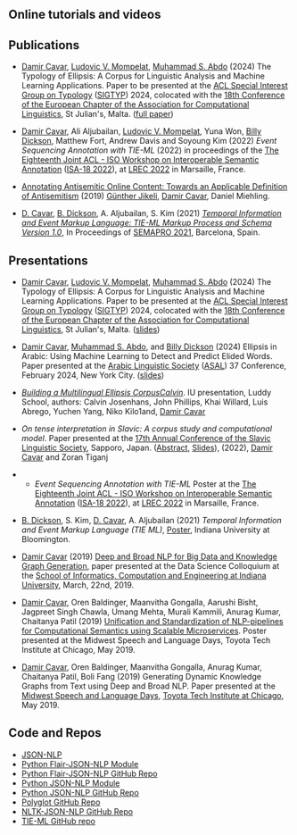 ## Online tutorials and videos


## Publications

- [Damir Cavar], [Ludovic V. Mompelat](https://www.linkedin.com/in/ludovic-mompelat-8a1960b8/), [Muhammad S. Abdo](https://www.linkedin.com/in/muhsabrys/) (2024) The Typology of Ellipsis: A Corpus for Linguistic Analysis and Machine Learning Applications. Paper to be presented at the [ACL Special Interest Group on Typology](https://sigtyp.github.io/) ([SIGTYP](https://sigtyp.github.io/)) 2024, colocated with the [18th Conference of the European Chapter of the Association for Computational Linguistics](https://2024.eacl.org/), St Julian's, Malta. ([full paper](https://aclanthology.org/2024.sigtyp-1.6/))

- [Damir Cavar], Ali Aljubailan, [Ludovic V. Mompelat](https://www.linkedin.com/in/ludovic-mompelat-8a1960b8/), Yuna Won, [Billy Dickson](https://www.linkedin.com/in/billy-dickson/), Matthew Fort, Andrew Davis and Soyoung Kim (2022) *Event Sequencing Annotation with TIE-ML* (2022) in proceedings of the [The Eighteenth Joint ACL - ISO Workshop on Interoperable Semantic Annotation](https://sigsem.uvt.nl/isa18/) ([ISA-18 2022](https://sigsem.uvt.nl/isa18/)), at [LREC 2022](https://lrec2022.lrec-conf.org/en/) in Marsaille, France.

- [Annotating Antisemitic Online Content: Towards an  Applicable Definition of Antisemitism](https://arxiv.org/ftp/arxiv/papers/1910/1910.01214.pdf) (2019) [Günther Jikeli], [Damir Cavar], Daniel Miehling.

- [D. Cavar], [B. Dickson], A. Aljubailan, S. Kim (2021) *[Temporal Information and Event Markup Language: TIE-ML Markup Process and Schema Version 1.0](https://arxiv.org/abs/2109.13892)*, In Proceedings of [SEMAPRO 2021](https://www.iaria.org/conferences2021/SEMAPRO21.html), Barcelona, Spain.


## Presentations

- [Damir Cavar], [Ludovic V. Mompelat](https://www.linkedin.com/in/ludovic-mompelat-8a1960b8/), [Muhammad S. Abdo](https://www.linkedin.com/in/muhsabrys/) (2024) The Typology of Ellipsis: A Corpus for Linguistic Analysis and Machine Learning Applications. Paper to be presented at the [ACL Special Interest Group on Typology](https://sigtyp.github.io/) ([SIGTYP](https://sigtyp.github.io/)) 2024, colocated with the [18th Conference of the European Chapter of the Association for Computational Linguistics](https://2024.eacl.org/), St Julian's, Malta. ([slides]())

- [Damir Cavar], [Muhammad S. Abdo](https://www.linkedin.com/in/muhsabrys/), and [Billy Dickson](https://www.linkedin.com/in/billy-dickson/) (2024) Ellipsis in Arabic: Using Machine Learning to Detect and Predict Elided Words. Paper presented at the [Arabic Linguistic Society](https://arabic-linguistics-society.uwm.edu/annual-symposia-on-arabic-linguistics/guidelines-for-writing-abstracts/) ([ASAL](https://arabic-linguistics-society.uwm.edu/annual-symposia-on-arabic-linguistics/guidelines-for-writing-abstracts/)) 37 Conference, February 2024, New York City. ([slides](/publications/Ellipsis_IU.pdf))

- *[Building a Multilingual Ellipsis CorpusCalvin](/publications/Poster_UG_Ellipsis_Nov_2023.pdf)*. IU presentation, Luddy School, authors: Calvin Josenhans, John Phillips, Khai Willard, Luis Abrego, Yuchen Yang, Niko Kilo1and, [Damir Cavar]

- *On tense interpretation in Slavic: A corpus study and computational model*. Paper presented at the [17th Annual Conference of the Slavic Linguistic Society](https://sites.google.com/elms.hokudai.ac.jp/sls2021), Sapporo, Japan. ([Abstract](https://doc-14-7s-docs.googleusercontent.com/docs/securesc/gn4g3ht74ladj30feaeni6ib2bl5c1o5/70rvdo1h31c9k4p1gcnoa8plqaagk6ta/1663590075000/04054392440468297751/10576263158268115293/10xvF8jQgvTsmAitkbJKg71sUTRtnYmPP?ax=ALW9-sBNgyuxXQW7YgUV8l5QBHcNB8u3cAOObe4cVJziKuN-JqkgNwTSE36oxXsU2qtsFk9G9T8bksrMMDfOraZ3lk9Wl6KUeeYQSh0lSBEVUTs5IqlloNbmlWIrjyfiXmlLcMg6F9AITuEcuEwErYaolrwVJpQ3lefChjdN1nY4RYKkON4yF5U4Wex5MIJTcqoayRfAHlOrVo7b492ZWRbNvgpi2rBuksXzcOs8tU07b4RC01A9BD7vOMFtwcQtCGq4xWTPMM6at9ftisAE5ZLj-w5wou-OrzG_TY_4gcxP05vLWwP-xr49ycD0OC2kjOyZKLYU67gy7LtQpciDuW-4u-yB4F6pvGdAa9e90FACAFQ9KKEXLGyt8mVJQryFNtn8y4jHtF2eRc-4jCsa8dAEwdGYf578nHRJAjSdFXXfyo_LSfXFGDoptDPyg1jgxIsqNk5xVNd3b1MIrfBykwL-rHdT_kjCwh_plFY4tYFBxX8zvgfLdaMpJ7tqHqc0dgU3suYxKOlzZwNmX652kKiyUuPaAPL4uYsjchPDnOWXMjIrg82ICPCBnSywkjQAiLjlk0eNIVGSkX0txvStigb8s3vYiZWWzxQXTzdqHdl7YGn54qWljkIb2r8mnjiAdzn4IAcOd7yur9U_w8DuttBVxwBCB2KFiV-9CC7WG6oQw_Gxcv9Z-tfY6ksz4hdIwHcUlfWa4ExPugOJsFGS&uuid=d698703a-a203-4252-aa10-f7fe9aecdcad&authuser=0&nonce=1v5imqjv4s9jm&user=10576263158268115293&hash=4oolaiu07s8rfhn0qtjmuu7bo38vd9ra), [Slides](/timeevents/SLS-2022-Presentation.pdf)), (2022), [Damir Cavar] and Zoran Tiganj 

- - *Event Sequencing Annotation with TIE-ML* Poster at the [The Eighteenth Joint ACL - ISO Workshop on Interoperable Semantic Annotation](https://sigsem.uvt.nl/isa18/) ([ISA-18 2022](https://sigsem.uvt.nl/isa18/)), at [LREC 2022](https://lrec2022.lrec-conf.org/en/) in Marsaille, France.

- [B. Dickson], S. Kim, [D. Cavar], A. Aljubailan (2021) *Temporal Information and Event Markup Language (TIE
ML)*, [Poster](/timeevents/TIEML_Poster_8_27.pdf), Indiana University at Bloomington.

- [Damir Cavar] (2019) [Deep and Broad NLP for Big Data and Knowledge Graph Generation](/publications/Deep_and_Broad_NLP_for_Big_Data_and_Knowledge_Graph_Generation.pdf), paper presented at the Data Science Colloquium at the [School of Informatics, Computation and Engineering at Indiana University](https://sice.indiana.edu/), March, 22nd, 2019.

- [Damir Cavar], Oren Baldinger, Maanvitha Gongalla, Aarushi Bisht, Jagpreet Singh Chawla, Umang Mehta, Murali Kammili, Anurag Kumar, Chaitanya Patil (2019) [Unification and Standardization of NLP-pipelines for Computational Semantics using Scalable Microservices](/publications/TTI_Chicago_Poster_2019.pdf). Poster presented at the Midwest Speech and Language Days, Toyota Tech Institute at Chicago, May 2019.

- [Damir Cavar], Oren Baldinger, Maanvitha Gongalla,  Anurag Kumar, Chaitanya Patil, Boli Fang (2019) Generating Dynamic Knowledge Graphs from Text using Deep and Broad NLP. Paper presented at the [Midwest Speech and Language Days](https://ttic.uchicago.edu/~kgimpel/MSLD2019.html), [Toyota Tech Institute at Chicago](https://www.ttic.edu/), May 2019.


## Code and Repos

- [JSON-NLP]
- [Python Flair-JSON-NLP Module](https://pypi.org/project/flairjsonnlp/)
- [Python Flair-JSON-NLP GitHub Repo](https://github.com/dcavar/Flair-JSON-NLP)
- [Python JSON-NLP Module](https://pypi.org/project/pyjsonnlp/)
- [Python JSON-NLP GitHub Repo](https://github.com/dcavar/Py-JSON-NLP)
- [Polyglot GitHub Repo](https://github.com/dcavar/Polyglot-JSON-NLP)
- [NLTK-JSON-NLP GitHub Repo](https://github.com/dcavar/NLTK-JSON-NLP)
- [TIE-ML GitHub repo](https://github.com/dcavar/tieml)



[D. Cavar]: http://damir.cavar.me/ "Damir Cavar"
[Damir Cavar]: http://damir.cavar.me/ "Damir Cavar"
[B. Dickson]: https://www.linkedin.com/in/billy-dickson/ "Billy Dickson"
[JSON-NLP]: https://github.com/dcavar/JSON-NLP "JSON-NLP"
[Günther Jikeli]: https://news.iu.edu/iu-experts/profile/m/297/jikeli-gunther "Günther Jikeli"
